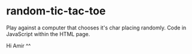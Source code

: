 # random-tic-tac-toe
Play against a computer that chooses it's char placing randomly.
Code in JavaScript within the HTML page.

Hi Amir ^^
